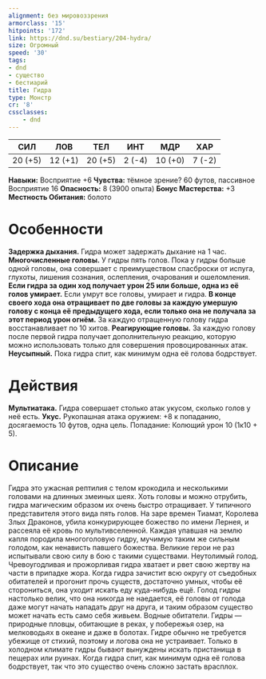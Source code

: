 ```yaml
---
alignment: без мировоззрения
armorclass: '15'
hitpoints: '172'
link: https://dnd.su/bestiary/204-hydra/
size: Огромный
speed: '30'
tags:
- dnd
- существо
- бестиарий
title: Гидра
type: Монстр
cr: '8'
cssclasses:
    - dnd
---
```



| СИЛ | ЛОВ | ТЕЛ | ИНТ | МДР | ХАР |
|---|---|---|---|---|---|
| 20 (+5) | 12 (+1) | 20 (+5) | 2 (-4) | 10 (+0) | 7 (-2) |
**Навыки:** Восприятие +6
**Чувства:** тёмное зрение? 60 футов, пассивное Восприятие 16
**Опасность:** 8 (3900 опыта)
**Бонус Мастерства:** +3
**Местность Обитания:** болото


# Особенности
**Задержка дыхания.** Гидра может задержать дыхание на 1 час.
**Многочисленные головы.** У гидры пять голов. Пока у гидры больше одной головы, она совершает с преимуществом спасброски от испуга, глухоты, лишения сознания, ослепления, очарования и ошеломления.
**Если гидра за один ход получает урон 25 или больше, одна из её голов умирает.** Если умрут все головы, умирает и гидра.
**В конце своего хода она отращивает по две головы за каждую умершую голову с конца её предыдущего хода, если только она не получала за этот период урон огнём.** За каждую отращенную голову гидра восстанавливает по 10 хитов.
**Реагирующие головы.** За каждую голову после первой гидра получает дополнительную реакцию, которую можно использовать только для совершения провоцированных атак.
**Неусыпный.** Пока гидра спит, как минимум одна её голова бодрствует.


# Действия
**Мультиатака.** Гидра совершает столько атак укусом, сколько голов у неё есть.
**Укус.** Рукопашная атака оружием: +8 к попаданию, досягаемость 10 футов, одна цель. Попадание: Колющий урон 10 (1к10 + 5).


# Описание
Гидра это ужасная рептилия с телом крокодила и несколькими головами на длинных змеиных шеях. Хоть головы и можно отрубить, гидра магическим образом их очень быстро отращивает. У типичного представителя этого вида пять голов. На заре времен Тиамат, Королева Злых Драконов, убила конкурирующее божество по имени Лернея, и рассеяла её кровь по мультивселенной. Каждая упавшая на землю капля породила многоголовую гидру, мучимую таким же сильным голодом, как ненависть павшего божества. Великие герои не раз испытывали свою силу в бою с такими существами. Неутолимый голод. Чревоугодливая и прожорливая гидра хватает и рвет свою жертву на части в припадке жора. Когда гидра зачистит всю округу от съедобных обитателей и прогонит прочь существ, достаточно умных, чтобы её сторониться, она уходит искать еду куда-нибудь ещё. Голод гидры настолько велик, что она никогда не наедается, её головы от голода даже могут начать нападать друг на друга, и таким образом существо может начать есть само себя живьем. Водные обитатели. Гидры — природные пловцы, обитающие в реках, у побережья озер, на мелководьях в океане и даже в болотах. Гидре обычно не требуется убежище от стихий, поэтому и логова она не устраивает. Только в холодном климате гидры бывают вынуждены искать пристанища в пещерах или руинах. Когда гидра спит, как минимум одна её голова бодрствует, так что это существо очень сложно застать врасплох.
